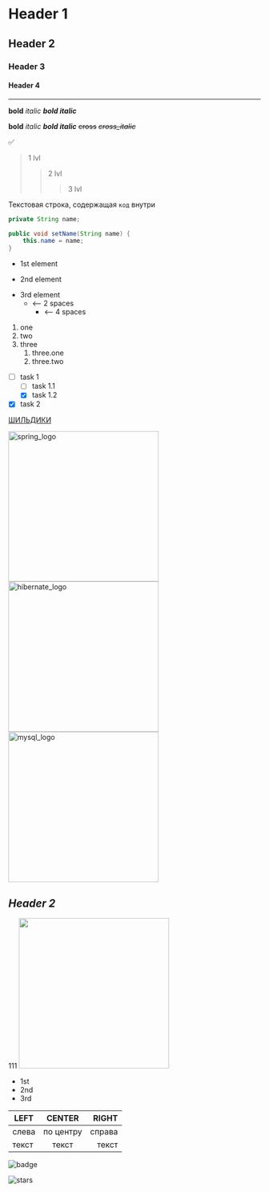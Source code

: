 # Header 1
## Header 2
### Header 3
#### Header 4
___
**bold**
*italic*
***bold italic***

__bold__
_italic_
___bold italic___
~~cross~~
*~~cross_italic~~*

:white_check_mark:

> 1 lvl
>> 2 lvl
>>> 3 lvl
 
Текстовая строка, содержащая `код` внутри
```java
private String name;

public void setName(String name) {
    this.name = name;
}
````

* 1st element
- 2nd element
+ 3rd element
  + <-- 2 spaces
    + <-- 4 spaces

1. one
2. two
3. three
    1. three.one
    2. three.two

- [ ] task 1
  - [ ] task 1.1
  - [X] task 1.2
- [X] task 2

[ШИЛЬДИКИ](shields.io)

<img alt="spring_logo" src="https://www.logo.wine/a/logo/Spring_Framework/Spring_Framework-Logo.wine.svg" width="300"/>
<img alt="hibernate_logo" src="https://cdn.worldvectorlogo.com/logos/hibernate-1.svg" width="300"/>
<img alt="mysql_logo" src="https://www.vectorlogo.zone/logos/mysql/mysql-official.svg" width="300"/>

<h2><i>Header 2</i></h2>
<a>111</a>

<img src="https://www.logo.wine/a/logo/Laravel/Laravel-Logo.wine.svg" width="300">

<ul>
<li>1st</li>
<li>2nd</li>
<li>3rd</li>
</ul>

| LEFT  |  CENTER   |  RIGHT |
|-------|:---------:|-------:|
| слева | по центру | справа |
| текст |   текст   |  текст |


![badge](https://img.shields.io/ansible/quality/432?color=red&label=%D0%BA%D0%BE%D0%BB%D1%8C%D0%BA%D0%B0%D1%81%D1%86%D1%8C)

![stars](https://img.shields.io/github/stars/mr-manson/34_EPAM_2021_Task01?color=red&style=social)

